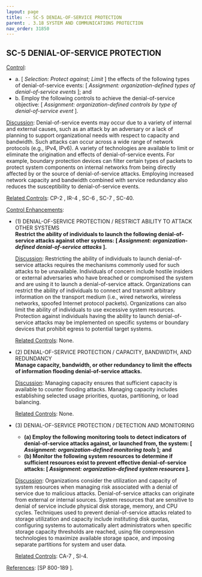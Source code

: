 ```yaml
---
layout: page
title: -- SC-5 DENIAL-OF-SERVICE PROTECTION 
parent: . 3.18 SYSTEM AND COMMUNICATIONS PROTECTION 
nav_order: 31850 
---
```


## SC-5 DENIAL-OF-SERVICE PROTECTION

<ins>Control</ins>:

* a. [ _Selection: Protect against; Limit_ ] the effects of the following types of denial-of-service events: [ _Assignment: organization-defined types of denial-of-service events_ ]; and
* b. Employ the following controls to achieve the denial-of-service objective: [ _Assignment: organization-defined controls by type of denial-of-service event_ ].

<ins>Discussion</ins>: Denial-of-service events may occur due to a variety of internal and external causes, such as an attack by an adversary or a lack of planning to support organizational needs with respect to capacity and bandwidth. Such attacks can occur across a wide range of network protocols (e.g., IPv4, IPv6). A variety of technologies are available to limit or eliminate the origination and effects of denial-of-service events. For example, boundary protection devices can filter certain types of packets to protect system components on internal networks from being directly affected by or the source of denial-of-service attacks. Employing increased network capacity and bandwidth combined with service redundancy also reduces the susceptibility to denial-of-service events.

<ins>Related Controls</ins>: CP-2 , IR-4 , SC-6 , SC-7 , SC-40.

<ins>Control Enhancements</ins>:
   
* (1) DENIAL-OF-SERVICE PROTECTION / RESTRICT ABILITY TO ATTACK OTHER SYSTEMS<br>
**Restrict the ability of individuals to launch the following denial-of-service attacks against other systems: [ _Assignment: organization-defined denial-of-service attacks_ ].**

    <ins>Discussion</ins>: Restricting the ability of individuals to launch denial-of-service attacks requires the mechanisms commonly used for such attacks to be unavailable. Individuals of concern include hostile insiders or external adversaries who have breached or compromised the system and are using it to launch a denial-of-service attack. Organizations can restrict the ability of individuals to connect and transmit arbitrary information on the transport medium (i.e., wired networks, wireless networks, spoofed Internet protocol packets). Organizations can also limit the ability of individuals to use excessive system resources. Protection against individuals having the ability to launch denial-of-service attacks may be implemented on specific systems or boundary devices that prohibit egress to potential target systems.

    <ins>Related Controls</ins>: None.
   
* (2) DENIAL-OF-SERVICE PROTECTION / CAPACITY, BANDWIDTH, AND REDUNDANCY<br>
**Manage capacity, bandwidth, or other redundancy to limit the effects of information flooding denial-of-service attacks.**

    <ins>Discussion</ins>: Managing capacity ensures that sufficient capacity is available to counter flooding attacks. Managing capacity includes establishing selected usage priorities, quotas, partitioning, or load balancing.

    <ins>Related Controls</ins>: None.
   
* (3) DENIAL-OF-SERVICE PROTECTION / DETECTION AND MONITORING<br>
    * **(a) Employ the following monitoring tools to detect indicators of denial-of-service attacks against, or launched from, the system: [ _Assignment: organization-defined monitoring tools_ ]; and**
    * **(b) Monitor the following system resources to determine if sufficient resources exist to prevent effective denial-of-service attacks: [ _Assignment: organization-defined system resources_ ].**

    <ins>Discussion</ins>: Organizations consider the utilization and capacity of system resources when managing risk associated with a denial of service due to malicious attacks. Denial-of-service attacks can originate from external or internal sources. System resources that are sensitive to denial of service include physical disk storage, memory, and CPU cycles. Techniques used to prevent denial-of-service attacks related to storage utilization and capacity include instituting disk quotas, configuring systems to automatically alert administrators when specific storage capacity thresholds are reached, using file compression technologies to maximize available storage space, and imposing separate partitions for system and user data.

    <ins>Related Controls</ins>: CA-7 , SI-4.
   
<ins>References</ins>: [SP 800-189 ].
